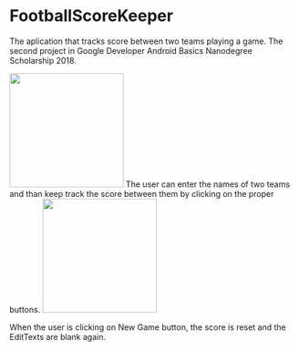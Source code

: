 # FootballScoreKeeper
The aplication that tracks score between two teams playing a game. The second project in Google Developer Android Basics Nanodegree Scholarship 2018. 

<image src="https://github.com/monikawerner/Screenshots/blob/master/FootballScoreKeeper%20Screenshot_2.png" width=200>
The user can enter the names of two teams and than keep track the score between them by clicking on the proper buttons.

<image src="https://github.com/monikawerner/Screenshots/blob/master/FootballScoreKeeper%20Screenshot_1.png" width=200>

When the user is clicking on New Game button, the score is reset and the EditTexts are blank again.
